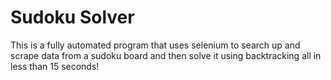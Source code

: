 # Sudoku Solver
This is a fully automated program that uses selenium to search up and scrape data from a sudoku board and then solve it using backtracking all in less than 15 seconds!
